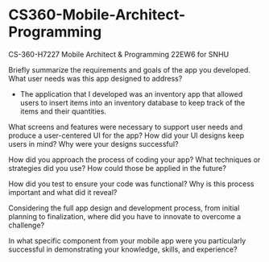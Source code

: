 # CS360-Mobile-Architect-Programming
CS-360-H7227 Mobile Architect &amp; Programming 22EW6 for SNHU


Briefly summarize the requirements and goals of the app you developed. What user needs was this app designed to address?
- The application that I developed was an inventory app that allowed users to insert items into an inventory database to keep track of the items and their quantities.


What screens and features were necessary to support user needs and produce a user-centered UI for the app? How did your UI designs keep users in mind? Why were your designs successful?


How did you approach the process of coding your app? What techniques or strategies did you use? How could those be applied in the future?


How did you test to ensure your code was functional? Why is this process important and what did it reveal?


Considering the full app design and development process, from initial planning to finalization, where did you have to innovate to overcome a challenge?


In what specific component from your mobile app were you particularly successful in demonstrating your knowledge, skills, and experience?
